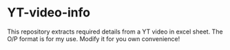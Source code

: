 # YT-video-info
This repository extracts required details from a YT video in excel sheet. The O/P format is for my use. Modify it for you own convenience!
